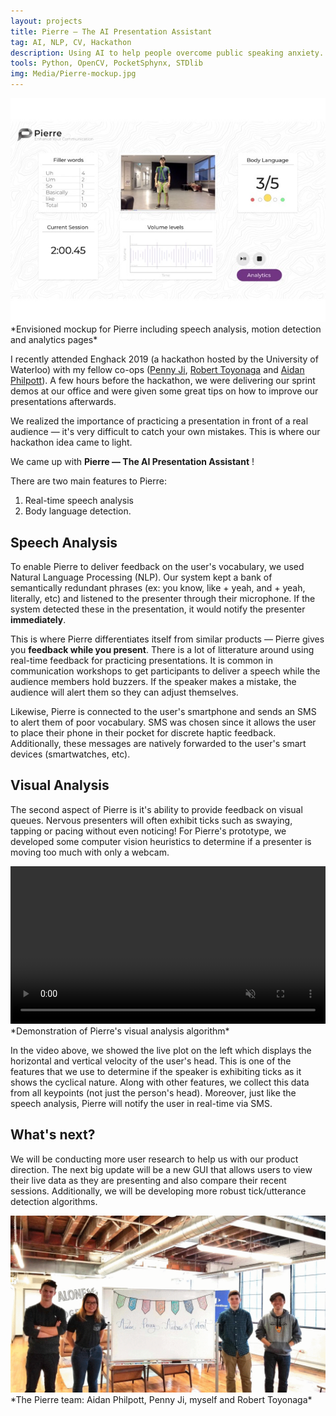 ```yaml
---
layout: projects
title: Pierre — The AI Presentation Assistant
tag: AI, NLP, CV, Hackathon
description: Using AI to help people overcome public speaking anxiety.
tools: Python, OpenCV, PocketSphynx, STDlib
img: Media/Pierre-mockup.jpg
---
```

<img src="/Media/Pierre-mockup.jpg">
*Envisioned mockup for Pierre including speech analysis, motion detection and analytics pages*

I recently attended Enghack 2019 (a hackathon hosted by the University of Waterloo) with my fellow co-ops (<a href="https://ca.linkedin.com/in/yipeng-penny-ji">Penny Ji</a>, <a href="https://ca.linkedin.com/in/robert-toyonaga-421176149">Robert Toyonaga</a> and <a href="https://aidanphilpott.com/">Aidan Philpott</a>). A few hours before the hackathon, we were delivering our sprint demos at our office and were given some great tips on how to improve our presentations afterwards.

We realized the importance of practicing a presentation in front of a real audience — it's very difficult to catch your own mistakes. This is where our hackathon idea came to light. 

We came up with **Pierre — The AI Presentation Assistant** !

There are two main features to Pierre: 
1. Real-time speech analysis 
2. Body language detection.

## Speech Analysis
To enable Pierre to deliver feedback on the user's vocabulary, we used Natural Language Processing (NLP). Our system kept a bank of semantically redundant phrases (ex: you know, like + yeah, and + yeah, literally, etc) and listened to the presenter through their microphone. If the system detected these in the presentation, it would notify the presenter **immediately**. 

This is where Pierre differentiates itself from similar products — Pierre gives you **feedback while you present**. There is a lot of litterature around using real-time feedback for practicing presentations. It is common in communication workshops to get participants to deliver a speech while the audience members hold buzzers. If the speaker makes a mistake, the audience will alert them so they can adjust themselves.

Likewise, Pierre is connected to the user's smartphone and sends an SMS to alert them of poor vocabulary. SMS was chosen since it allows the user to place their phone in their pocket for discrete haptic feedback. Additionally, these messages are natively forwarded to the user's smart devices (smartwatches, etc).

## Visual Analysis
The second aspect of Pierre is it's ability to provide feedback on visual queues. Nervous presenters will often exhibit ticks such as swaying, tapping or pacing without even noticing! For Pierre's prototype, we developed some computer vision heuristics to determine if a presenter is moving too much with only a webcam.

<video controls muted src="/Media/pierre-vision.mp4" width="100%">
	Sorry, your browser doesn't support embedded videos.
</video>
*Demonstration of Pierre's visual analysis algorithm*

In the video above, we showed the live plot on the left which displays the horizontal and vertical velocity of the user's head. This is one of the features that we use to determine if the speaker is exhibiting ticks as it shows the cyclical nature. Along with other features, we collect this data from all keypoints (not just the person's head). Moreover, just like the speech analysis, Pierre will notify the user in real-time via SMS.

## What's next? 
We will be conducting more user research to help us with our product direction. The next big update will be a new GUI that allows users to view their live data as they are presenting and also compare their recent sessions. Additionally, we will be developing more robust tick/utterance detection algorithms.

<img src="/Media/pk-team.gif">
*The Pierre team: Aidan Philpott, Penny Ji, myself and Robert Toyonaga*
